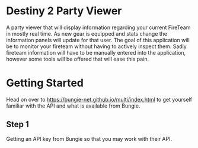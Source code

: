 # Destiny 2 Party Viewer
A party viewer that will display information regarding your current FireTeam in mostly real time. As new gear is equipped and stats change the information panels will update for that user. The goal of this application will be to monitor your fireteam without having to actively inspect them. Sadly fireteam information will have to be manually entered into the application, however some tools will be offered that will ease this pain. 

# Getting Started
Head on over to https://bungie-net.github.io/multi/index.html to get yourself familiar with the API and what is available from Bungie. 

## Step 1
Getting an API key from Bungie so that you may work with their API.
